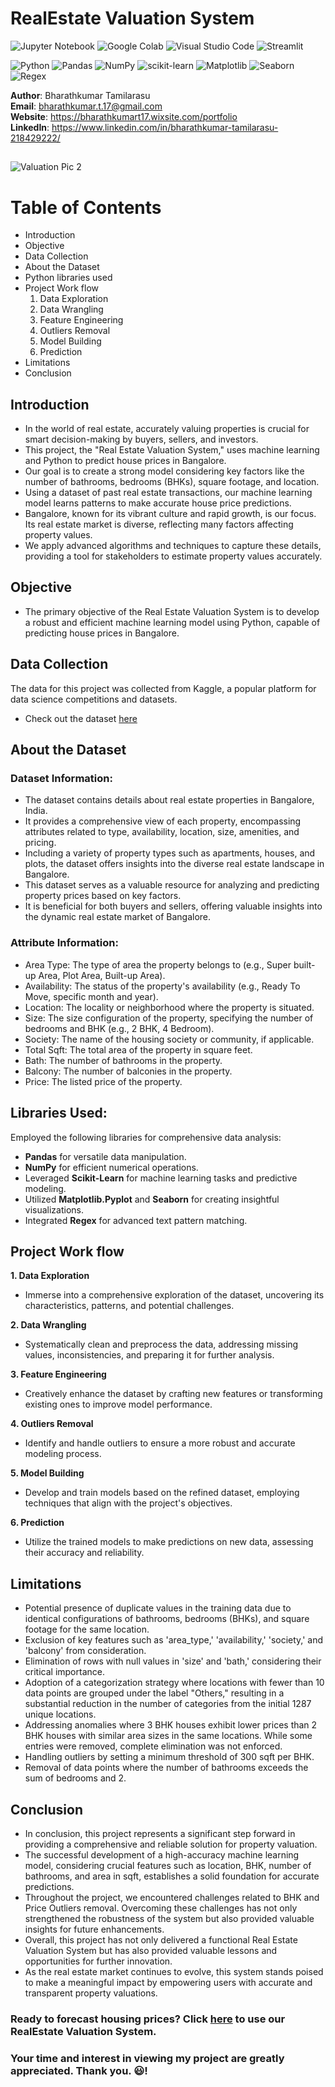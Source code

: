 # **RealEstate Valuation System**

![Jupyter Notebook](https://img.shields.io/badge/jupyter-%23FA0F00.svg?style=for-the-badge&logo=jupyter&logoColor=white)
![Google Colab](https://img.shields.io/badge/Colab-F9AB00?style=for-the-badge&logo=googlecolab&color=525252)
![Visual Studio Code](https://img.shields.io/badge/Visual%20Studio%20Code-0078d7.svg?style=for-the-badge&logo=visual-studio-code&logoColor=white)
![Streamlit](https://img.shields.io/badge/Streamlit-FF4B4B.svg?style=for-the-badge&logo=streamlit&logoColor=white)

![Python](https://img.shields.io/badge/python-3670A0?style=for-the-badge&logo=python&logoColor=ffdd54)
![Pandas](https://img.shields.io/badge/pandas-%23150458.svg?style=for-the-badge&logo=pandas&logoColor=white)
![NumPy](https://img.shields.io/badge/numpy-%23013243.svg?style=for-the-badge&logo=numpy&logoColor=white)
![scikit-learn](https://img.shields.io/badge/scikit--learn-%23F7931E.svg?style=for-the-badge&logo=scikit-learn&logoColor=white)
![Matplotlib](https://img.shields.io/badge/Matplotlib-11557c.svg?style=for-the-badge&logo=plotly&logoColor=white)
![Seaborn](https://img.shields.io/badge/Seaborn-7db0bc.svg?style=for-the-badge&logo=pypi&logoColor=white)
![Regex](https://img.shields.io/badge/Regex-64029a.svg?style=for-the-badge&logo=python&logoColor=white)

**Author**: Bharathkumar Tamilarasu <br />
**Email**: bharathkumar.t.17@gmail.com <br />
**Website**: https://bharathkumart17.wixsite.com/portfolio <br />
**LinkedIn**: https://www.linkedin.com/in/bharathkumar-tamilarasu-218429222/  <br />

##

![Valuation Pic 2](https://github.com/Bharathkumar-Tamilarasu/RealEstate-Valuation-System/blob/main/Valuation%20Pic%202.jpg)

# **Table of Contents**
  
- Introduction
- Objective
- Data Collection
- About the Dataset
- Python libraries used
- Project Work flow
  1. Data Exploration
  2. Data Wrangling
  3. Feature Engineering
  4. Outliers Removal
  5. Model Building
  6. Prediction
- Limitations
- Conclusion

## **Introduction**

* In the world of real estate, accurately valuing properties is crucial for smart decision-making by buyers, sellers, and investors. 
* This project, the "Real Estate Valuation System," uses machine learning and Python to predict house prices in Bangalore. 
* Our goal is to create a strong model considering key factors like the number of bathrooms, bedrooms (BHKs), square footage, and location.
* Using a dataset of past real estate transactions, our machine learning model learns patterns to make accurate house price predictions.
* Bangalore, known for its vibrant culture and rapid growth, is our focus. Its real estate market is diverse, reflecting many factors affecting property values.
* We apply advanced algorithms and techniques to capture these details, providing a tool for stakeholders to estimate property values accurately.

## **Objective** 

* The primary objective of the Real Estate Valuation System is to develop a robust and efficient machine learning model using Python, capable of predicting house prices in Bangalore.

## **Data Collection**

The data for this project was collected from Kaggle, a popular platform for data science competitions and datasets.

* Check out the dataset [here](https://github.com/Bharathkumar-Tamilarasu/RealEstate-Valuation-System/blob/main/bengaluru_house_prices.csv)

## **About the Dataset**

### Dataset Information:

* The dataset contains details about real estate properties in Bangalore, India. 
* It provides a comprehensive view of each property, encompassing attributes related to type, availability, location, size, amenities, and pricing.
* Including a variety of property types such as apartments, houses, and plots, the dataset offers insights into the diverse real estate landscape in Bangalore.
* This dataset serves as a valuable resource for analyzing and predicting property prices based on key factors.
* It is beneficial for both buyers and sellers, offering valuable insights into the dynamic real estate market of Bangalore.

### Attribute Information:

* Area Type: The type of area the property belongs to (e.g., Super built-up Area, Plot Area, Built-up Area).
* Availability: The status of the property's availability (e.g., Ready To Move, specific month and year).
* Location: The locality or neighborhood where the property is situated.
* Size: The size configuration of the property, specifying the number of bedrooms and BHK (e.g., 2 BHK, 4 Bedroom).
* Society: The name of the housing society or community, if applicable.
* Total Sqft: The total area of the property in square feet.
* Bath: The number of bathrooms in the property.
* Balcony: The number of balconies in the property.
* Price: The listed price of the property.

## **Libraries Used:**

Employed the following libraries for comprehensive data analysis:

* **Pandas** for versatile data manipulation.
* **NumPy** for efficient numerical operations.
* Leveraged **Scikit-Learn** for machine learning tasks and predictive modeling.
* Utilized **Matplotlib.Pyplot** and **Seaborn** for creating insightful visualizations.
* Integrated **Regex** for advanced text pattern matching.

## **Project Work flow**

**1. Data Exploration**
  - Immerse into a comprehensive exploration of the dataset, uncovering its characteristics, patterns, and potential challenges.

**2. Data Wrangling**
  - Systematically clean and preprocess the data, addressing missing values, inconsistencies, and preparing it for further analysis.

**3. Feature Engineering**
  - Creatively enhance the dataset by crafting new features or transforming existing ones to improve model performance.

**4. Outliers Removal**
  - Identify and handle outliers to ensure a more robust and accurate modeling process.

**5. Model Building**
  - Develop and train models based on the refined dataset, employing techniques that align with the project's objectives.

**6. Prediction**
  - Utilize the trained models to make predictions on new data, assessing their accuracy and reliability.


## Limitations
* Potential presence of duplicate values in the training data due to identical configurations of bathrooms, bedrooms (BHKs), and square footage for the same location.
* Exclusion of key features such as 'area_type,' 'availability,' 'society,' and 'balcony' from consideration.
* Elimination of rows with null values in 'size' and 'bath,' considering their critical importance.
* Adoption of a categorization strategy where locations with fewer than 10 data points are grouped under the label "Others," resulting in a substantial reduction in the number of categories from the initial 1287 unique locations.
* Addressing anomalies where 3 BHK houses exhibit lower prices than 2 BHK houses with similar area sizes in the same locations. While some entries were removed, complete elimination was not enforced.
* Handling outliers by setting a minimum threshold of 300 sqft per BHK.
* Removal of data points where the number of bathrooms exceeds the sum of bedrooms and 2.

## **Conclusion**

* In conclusion, this project represents a significant step forward in providing a comprehensive and reliable solution for property valuation.
* The successful development of a high-accuracy machine learning model, considering crucial features such as location, BHK, number of bathrooms, and area in sqft, establishes a solid foundation for accurate predictions.
* Throughout the project, we encountered challenges related to BHK and Price Outliers removal. Overcoming these challenges has not only strengthened the robustness of the system but also provided valuable insights for future enhancements.
* Overall, this project has not only delivered a functional Real Estate Valuation System but has also provided valuable lessons and opportunities for further innovation.
* As the real estate market continues to evolve, this system stands poised to make a meaningful impact by empowering users with accurate and transparent property valuations.

### **Ready to forecast housing prices? Click [here](https://realestate-valuation-system-fqcq.onrender.com/) to use our RealEstate Valuation System.**
### **Your time and interest in viewing my project are greatly appreciated. Thank you. 😃!**
